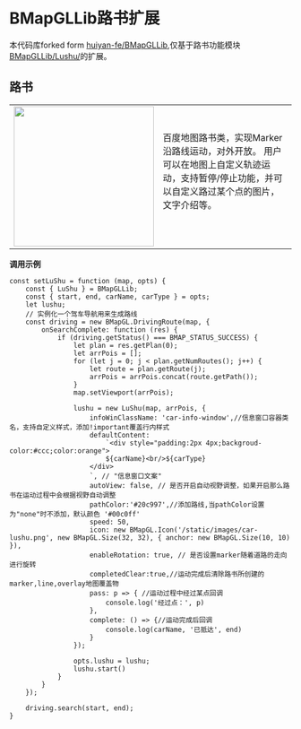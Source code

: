# BMapGLLib路书扩展

本代码库forked form <a href="https://github.com/huiyan-fe/BMapGLLib">huiyan-fe/BMapGLLib</a>,仅基于路书功能模块<a href="https://github.com/huiyan-fe/BMapGLLib/tree/master/Lushu">BMapGLLib/Lushu/</a>的扩展。

路书
---------
<table>
<tr>
<td width='250'>
<img src='https://raw.githubusercontent.com/huiyan-fe/BMap-JavaScript-library/master/images/LuShu.png' width='250' />
</td>
<td width='600'>
百度地图路书类，实现Marker沿路线运动，对外开放。 用户可以在地图上自定义轨迹运动，支持暂停/停止功能，并可以自定义路过某个点的图片，文字介绍等。 <br/><br/>

</td>
</table>

**调用示例**

```
const setLuShu = function (map, opts) {
    const { LuShu } = BMapGLLib;
    const { start, end, carName, carType } = opts;
    let lushu;
    // 实例化一个驾车导航用来生成路线
    const driving = new BMapGL.DrivingRoute(map, {
        onSearchComplete: function (res) {
            if (driving.getStatus() === BMAP_STATUS_SUCCESS) {
                let plan = res.getPlan(0);
                let arrPois = [];
                for (let j = 0; j < plan.getNumRoutes(); j++) {
                    let route = plan.getRoute(j);
                    arrPois = arrPois.concat(route.getPath());
                }
                map.setViewport(arrPois);

                lushu = new LuShu(map, arrPois, {
                    infoWinClassName: 'car-info-window',//信息窗口容器类名，支持自定义样式，添加!important覆盖行内样式
                    defaultContent:
                        `<div style="padding:2px 4px;backgroud-color:#ccc;color:orange">
                        ${carName}<br/>${carType}
                    </div>
                    `, // "信息窗口文案"
                    autoView: false, // 是否开启自动视野调整，如果开启那么路书在运动过程中会根据视野自动调整
                    pathColor:'#20c997',//添加路线,当pathColor设置为"none"时不添加，默认颜色 '#00c0ff'
                    speed: 50,
                    icon: new BMapGL.Icon('/static/images/car-lushu.png', new BMapGL.Size(32, 32), { anchor: new BMapGL.Size(10, 10) }),
                    enableRotation: true, // 是否设置marker随着道路的走向进行旋转
                    completedClear:true,//运动完成后清除路书所创建的marker,line,overlay地图覆盖物
                    pass: p => { //运动过程中经过某点回调
                        console.log('经过点：', p)
                    },
                    complete: () => {//运动完成后回调
                        console.log(carName, '已抵达', end)
                    }
                });

                opts.lushu = lushu;
                lushu.start()
            }
        }
    });

    driving.search(start, end);
}
```


